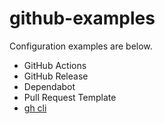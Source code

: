 # github-examples

Configuration examples are below.

- GitHub Actions
- GitHub Release
- Dependabot
- Pull Request Template
- [gh cli](https://github.com/cli/cli)

